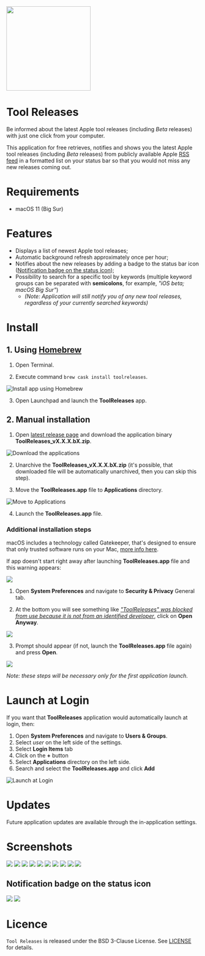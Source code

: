 <img src="./Screenshots/icon.png" width="220">

# Tool Releases

Be informed about the latest Apple tool releases (including *Beta* releases) with just one click from your computer.

This application for free retrieves, notifies and shows you the latest Apple tool releases (including *Beta* releases) from publicly available Apple [RSS feed](https://developer.apple.com/news/releases/rss/releases.rss) in a formatted list on your status bar so that you would not miss any new releases coming out.

# Requirements

* macOS 11 (Big Sur)

# Features

* Displays a list of newest Apple tool releases;
* Automatic background refresh approximately once per hour;
* Notifies about the new releases by adding a badge to the status bar icon ([Notification badge on the status icon](#notification-badge-on-the-status-icon));
* Possibility to search for a specific tool by keywords (multiple keyword groups can be separated with **semicolons**, for example, *"iOS beta; macOS Big Sur"*) 
  * *(Note: Application will still notify you of any new tool releases, regardless of your currently searched keywords)*

# Install

## 1. Using [Homebrew](https://brew.sh)

1. Open Terminal.

2. Execute command `brew cask install toolreleases`.

![Install app using Homebrew](./Screenshots/install_using_homebrew.png)

3. Open Launchpad and launch the **ToolReleases** app.

## 2. Manual installation

1. Open [latest release page](https://github.com/DeveloperMaris/ToolReleases/releases/latest) and download the application binary **ToolReleases_vX.X.X.bX.zip**.

![Download the applications](./Screenshots/download_application.png)

2. Unarchive the **ToolReleases_vX.X.X.bX.zip** (it's possible, that downloaded file will be automatically unarchived, then you can skip this step).

3. Move the **ToolReleases.app** file to **Applications** directory.

![Move to Applications](./Screenshots/move_to_applications.gif)

4. Launch the **ToolReleases.app** file.

### Additional installation steps

macOS includes a technology called Gatekeeper, that's designed to ensure that only trusted software runs on your Mac, [more info here](https://support.apple.com/en-us/HT202491).

If app doesn't start right away after launching **ToolReleases.app** file and this warning appears:

<img src="./Screenshots/warning_1.png">

1. Open **System Preferences** and navigate to **Security & Privacy** General tab.

2. At the bottom you will see something like <ins>*"ToolReleases" was blocked from use because it is not from an identified developer*</ins>, click on **Open Anyway**.

<img src="./Screenshots/warning_2.png">

3. Prompt should appear (if not, launch the **ToolReleases.app** file again) and press **Open**.

<img src="./Screenshots/warning_3.png">

*Note: these steps will be necessary only for the first application launch.*

# Launch at Login

If you want that **ToolReleases** application would automatically launch at login, then:

1. Open **System Preferences** and navigate to **Users & Groups**.
2. Select *user* on the left side of the settings.
3. Select **Login Items** tab
4. Click on the **+** button
5. Select **Applications** directory on the left side.
6. Search and select the **ToolReleases.app** and click **Add**

![Launch at Login](./Screenshots/launch_at_login.gif)

# Updates

Future application updates are available through the in-application settings.

# Screenshots

<img src="./Screenshots/dark_mode_1.png">

<img src="./Screenshots/light_mode_1.png">

<img src="./Screenshots/dark_mode_2.png">

<img src="./Screenshots/light_mode_2.png">

<img src="./Screenshots/dark_mode_3.png">

<img src="./Screenshots/light_mode_3.png">

<img src="./Screenshots/dark_mode_4.png">

<img src="./Screenshots/light_mode_4.png">

<img src="./Screenshots/dark_mode_5.png">

<img src="./Screenshots/light_mode_5.png">

## Notification badge on the status icon

<img src="./Screenshots/dark_mode_6.png">

<img src="./Screenshots/light_mode_6.png">

# Licence

`Tool Releases` is released under the BSD 3-Clause License. See [LICENSE](LICENSE) for details.
